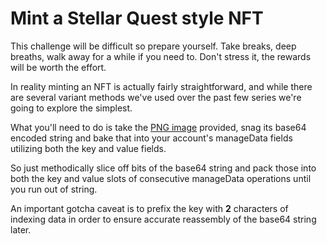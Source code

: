 # Mint a Stellar Quest style NFT

This challenge will be difficult so prepare yourself. Take breaks, deep breaths, walk away for a while if you need to. Don't stress it, the rewards will be worth the effort.

In reality minting an NFT is actually fairly straightforward, and while there are several variant methods we've used over the past few series we're going to explore the simplest.

What you'll need to do is take the [PNG image](https://api.stellar.quest/badge/GCEE5H3RI2MFP4UQ4NHFKLGTIHILWA775AM7KTLU5HUBSLOBJN7M4RSL?network=public&v=1) provided, snag its base64 encoded string and bake that into your account's manageData fields utilizing both the key and value fields.

So just methodically slice off bits of the base64 string and pack those into both the key and value slots of consecutive manageData operations until you run out of string.

An important gotcha caveat is to prefix the key with **2** characters of indexing data in order to ensure accurate reassembly of the base64 string later.

